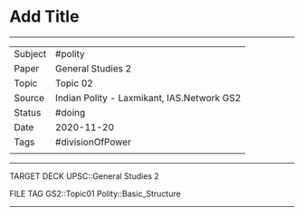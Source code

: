 # Add Title

***

|         |                                                                                                                |
| ------- | -------------------------------------------------------------------------------------------------------------- |
| Subject | #polity                                                                                                        |
| Paper   | General Studies 2                                                               |
| Topic   | Topic 02                                                                                                       |
| Source  | Indian Polity - Laxmikant, IAS.Network GS2|
| Status  | #doing                                                                                                         |
| Date    | 2020-11-20                                                                                     |
| Tags    | #divisionOfPower                                                                                                      |
|         |                                                                                                                |

---
TARGET DECK
UPSC::General Studies 2

FILE TAG
GS2::Topic01 Polity::Basic_Structure

---

